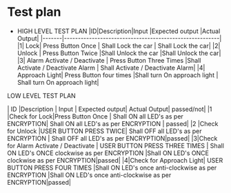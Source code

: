 
# Test plan
* HIGH LEVEL TEST PLAN
|ID|Description|Input |Expected output |Actual Output|
|-------|--------------------------------------------------------|
|1| Lock| Press Button Once |	Shall Lock the car |	Shall Lock the car|
|2|	Unlock | Press Button  Twice 	|Shall Unlock the car |Shall Unlock the car|
|3|	Alarm Activate / Deactivate | Press Button Three Times 	|Shall Activate / Deactivate Alarm |	Shall Activate / Deactivate Alarm|
|4|	Approach Light| Press Button four times |Shall turn On approach light |	Shall turn On approach light|

LOW LEVEL TEST PLAN

| ID |Description |	Input |	Expected output| 	Actual Output| 	passed/not|
|1 |Check for Lock|Press Button Once 	| 	Shall ON all LED's as per ENCRYPTION| Shall ON all LED's as per ENCRYPTION |	passed|
|2 |Check for Unlock |USER BUTTON PRESS TWICE| 	Shall OFF all LED's as per ENCRYPTION |	Shall OFF all LED's as per ENCRYPTION|passed|
|3|Check for  Alarm Activate / Deactivate | USER BUTTON PRESS THREE TIMES |	Shall ON LED's ONCE clockwise as per ENCRYPTION |Shall ON LED's ONCE clockwise as per ENCRYPTION|passed|
|4|Check for Approach Light|	USER BUTTON PRESS FOUR TIMES |Shall ON LED's once anti-clockwise as per ENCRYPTION |Shall ON LED's once anti-clockwise as per ENCRYPTION|passed|
